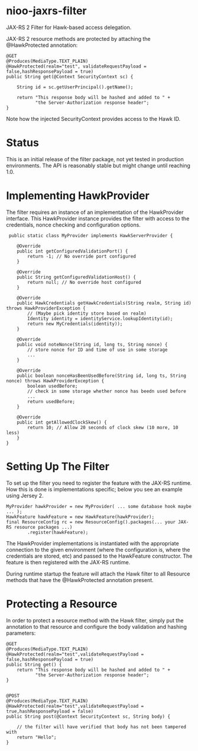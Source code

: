 nioo-jaxrs-filter
=================

JAX-RS 2 Filter for Hawk-based access delegation.

JAX-RS 2 resource methods are protected by attaching the @HawkProtected annotation:

    @GET
    @Produces(MediaType.TEXT_PLAIN)
    @HawkProtected(realm="test", validateRequestPayload = false,hashResponsePayload = true)
    public String get(@Context SecurityContext sc) {

        String id = sc.getUserPrincipal().getName();

        return "This response body will be hashed and added to " +
               "the Server-Authorization response header";
    }


Note how the injected SecurityContext provides access to the Hawk ID.

Status
======

This is an initial release of the filter package, not yet tested in production environments.
The API is reasonably stable but might change until reaching 1.0.


Implementing HawkProvider
=========================

The filter requires an instance of an implementation of the HawkProvider interface.
This HawkProvider instance provides the filter with access to the credentials,
nonce checking and configuration options.


     public static class MyProvider implements HawkServerProvider {

        @Override
        public int getConfiguredValidationPort() {
            return -1; // No override port configured
        }

        @Override
        public String getConfiguredValidationHost() {
            return null; // No override host configured
        }

        @Override
        public HawkCredentials getHawkCredentials(String realm, String id) throws HawkProviderException {
            // (Maybe pick identity store based on realm)
            Identity identity = identityService.lookupIdentity(id);
            return new MyCredentials(identity));
        }

        @Override
        public void noteNonce(String id, long ts, String nonce) {
            // store nonce for ID and time of use in some storage
            ...
        }

        @Override
        public boolean nonceHasBeenUsedBefore(String id, long ts, String nonce) throws HawkProviderException {
            boolean usedBefore;
            // check in some storage whether nonce has beedn used before
            ...
            return usedBefore;
        }

        @Override
        public int getAllowedClockSkew() {
            return 10; // Allow 20 seconds of clock skew (10 more, 10 less)
        }
    }


Setting Up The Filter
=====================

To set up the filter you need to register the feature with the JAX-RS runtime. How this is done
is implementations specific; below you see an example using Jersey 2.

    MyProvider hawkProvider = new MyProvider( ... some database hook maybe ... );
    HawkFeature hawkFeature = new HawkFeature(hawkProvider);
    final ResourceConfig rc = new ResourceConfig().packages(... your JAX-RS resource packages ...)
            .register(hawkFeature);


The HawkProvider implementations is instantiated with the appropriate connection to the
given environment (where the configuration is, where the credentials are stored, etc) and passed to
the HawkFeature constructor. The feature is then registered with the JAX-RS runtime.

During runtime startup the feature will attach the Hawk filter to all Resource methods that
have the @HawkProtected annotation present.


Protecting a Resource
=====================

In order to protect a resource method with the Hawk filter, simply put the annotation to that
resource and configure the body validation and hashing parameters:


    @GET
    @Produces(MediaType.TEXT_PLAIN)
    @HawkProtected(realm="test",validateRequestPayload = false,hashResponsePayload = true)
    public String get() {
        return "This response body will be hashed and added to " +
               "the Server-Authorization response header";
    }


    @POST
    @Produces(MediaType.TEXT_PLAIN)
    @HawkProtected(realm="test",validateRequestPayload = true,hashResponsePayload = false)
    public String post(@Context SecurityContext sc, String body) {

        // the filter will have verified that body has not been tampered with
        return "Hello";
    }











